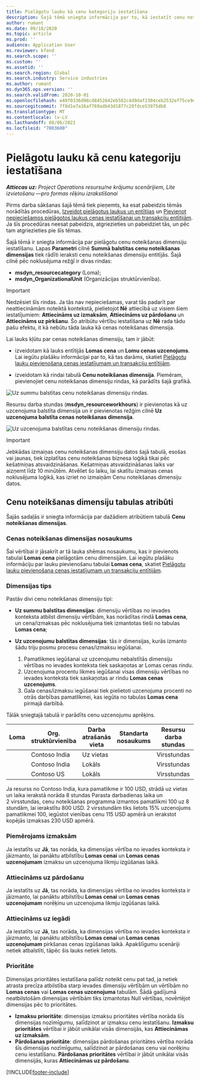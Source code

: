```yaml
---
title: Pielāgotu lauku kā cenu kategoriju iestatīšana
description: Šajā tēmā sniegta informācija par to, kā iestatīt cenu noteikšanas dimensijas, izmantojot pielāgotus laukus.
author: rumant
ms.date: 09/18/2020
ms.topic: article
ms.prod: ''
audience: Application User
ms.reviewer: kfend
ms.search.scope: ''
ms.custom: ''
ms.assetid: ''
ms.search.region: Global
ms.search.industry: Service industries
ms.author: rumant
ms.dyn365.ops.version: ''
ms.search.validFrom: 2020-10-01
ms.openlocfilehash: e40f0336d98cd8452642eb582c4d9daf2304ceb2532ef75ce9d03a0fa4bd8e8b
ms.sourcegitcommit: 7f8d1e7a16af769adb43d1877c28fdce53975db8
ms.translationtype: MT
ms.contentlocale: lv-LV
ms.lasthandoff: 08/06/2021
ms.locfileid: "7003600"
---
```

# <a name="set-up-custom-fields-as-pricing-dimensions"></a>Pielāgotu lauku kā cenu kategoriju iestatīšana

_**Attiecas uz:** Project Operations resursu/ne krājumu scenārijiem, Lite izvietošanu —pro formas rēķinu izrakstīšanai_

Pirms darba sākšanas šajā tēmā tiek pieņemts, ka esat pabeidzis tēmās norādītās procedūras, [Izveidot pielāgotus laukus un entītijas](create-custom-fields-entities-pricing-dimensions.md) un [Pievienot nepieciešamos pielāgotos laukus cenas iestatīšanai un transakciju entītijām](add-custom-fields-price-setup-transactional-entities.md). Ja šīs procedūras neesat pabeidzis, atgriezieties un pabeidziet tās, un pēc tam atgriezieties pie šīs tēmas. 

Šajā tēmā ir sniegta informācija par pielāgotu cenu noteikšanas dimensiju iestatīšanu. Lapas **Parametri** cilnē **Summā balstītas cenu noteikšanas dimensijas** tiek rādīti ieraksti cenu noteikšanas dimensiju entitījās. Šajā cilnē pēc noklusējuma režģī ir divas rindas:

- **msdyn_resourcecategory** (Loma);
- **msdyn_OrganizationalUnit** (Organizācijas struktūrvienība).

> [!IMPORTANT]
> Nedzēsiet šīs rindas. Ja tās nav nepieciešamas, varat tās padarīt par neattiecināmām noteiktā kontekstā, pielietojot **Nē** attiecībā uz visiem šiem iestatījumiem: **Attiecināms uz izmaksām**, **Attiecināms uz pārdošanu** un **Attiecināms uz pirkšanu**. Šo atribūtu vērtību iestatīšana uz **Nē** rada tādu pašu efektu, it kā nebūtu tāda lauka kā cenas noteikšanas dimensija.

Lai lauks kļūtu par cenas noteikšanas dimensiju, tam ir jābūt:

- izveidotam kā lauks entītijās **Lomas cena** un **Lomu cenas uzcenojums**. Lai iegūtu plašāku informācijai par to, kā tas darāms, skatiet [Pielāgotu lauku pievienošana cenas iestatījumam un transakciju entītijām](add-custom-fields-price-setup-transactional-entities.md).

- izveidotam kā rindai tabulā **Cenu noteikšanas dimensija**. Piemēram, pievienojiet cenu noteikšanas dimensiju rindas, kā parādīts šajā grafikā. 

![Uz summu balstītas cenu noteikšanas dimensiju rindas.](media/Amt-based-PD.png)

Resursu darba stundas (**msdyn_resourceworkhours**) ir pievienotas kā uz uzcenojuma balstīta dimensija un ir pievienotas režģim cilnē **Uz uzcenojuma balstīta cenas noteikšanas dimensija**.

![Uz uzcenojuma balstītas cenu noteikšanas dimensiju rindas.](media/Markup-based-PD.png)


> [!IMPORTANT]
> Jebkādas izmaiņas cenu noteikšanas dimensiju datos šajā tabulā, esošas vai jaunas, tiek izplatītas cenu noteikšanas biznesa loģikā tikai pēc kešatmiņas atsvaidzināšanas. Kešatmiņas atsvaidzināšanas laiks var aizņemt līdz 10 minūtēm. Atvēliet šo laiku, lai skatītu izmaiņas cenas noklusējuma loģikā, kas izriet no izmaiņām Cenu noteikšanas dimensiju datos.


## <a name="attributes-of-the-pricing-dimensions-table"></a>Cenu noteikšanas dimensiju tabulas atribūti
Šajās sadaļās ir sniegta informācija par dažādiem atribūtiem tabulā **Cenu noteikšanas dimensijas**.

### <a name="pricing-dimension-name"></a>Cenas noteikšanas dimensijas nosaukums
Šai vērtībai ir jāsakrīt ar tā lauka shēmas nosaukumu, kas ir pievienots tabulai **Lomas cena** pielāgotām cenu dimensijām. Lai iegūtu plašāku informāciju par lauku pievienošanu tabulai **Lomas cena**, skatiet [Pielāgotu lauku pievienošana cenas iestatījumam un transakciju entītijām](add-custom-fields-price-setup-transactional-entities.md).

### <a name="type-of-dimension"></a>Dimensijas tips
Pastāv divi cenu noteikšanas dimensiju tipi:
  
  - **Uz summu balstītas dimensijas**: dimensiju vērtības no ievades konteksta atbilst dimensiju vērtībām, kas norādītas rindā **Lomas cena**, un cena/izmaksas pēc noklusējuma tiek izmantotas tieši no tabulas **Lomas cena**;
  - **Uz uzcenojumu balstītas dimensijas**: tās ir dimensijas, kurās izmanto šādu triju posmu procesu cenas/izmaksu iegūšanai.
 
    1. Pamatlikmes iegūšanai uz uzcenojumu nebalstītās dimensiju vērtības no ievades konteksta tiek saskaņotas ar Lomas cenas rindu.
    2. Uzcenojuma procentu likmes iegūšanai visas dimensiju vērtības no ievades konteksta tiek saskaņotas ar rindu **Lomas cenas uzcenojums**.
    3. Gala cenas/izmaksu iegūšanai tiek pielietoti uzcenojuma procenti no otrās darbības pamatlikmei, kas iegūta no tabulas **Lomas cena** pirmajā darbībā.
   
   Tālāk sniegtajā tabulā ir parādīts cenu uzcenojumu aprēķins.
  
| Loma        | Org. struktūrvienība    |Darba atrašanās vieta      |Standarta nosaukums      |Resursu darba stundas      |  Atzīmēt|
| ------------|-------------|-------------------|--------------------|-------------------------|--------:|
|             | Contoso India|Uz vietas            |                    |Virsstundas                 |15     |
|             | Contoso India|Lokāls             |                    |Virsstundas                 |10     |
|             | Contoso US   |Lokāls             |                    |Virsstundas                 |20     |


Ja resurss no Contoso India, kura pamatlikme ir 100 USD, strādā uz vietas un laika ierakstā norāda 8 stundas Parasta darbadienas laika un 2 virsstundas, cenu noteikšanas programma izmantos pamatlikmi 100 uz 8 stundām, lai ierakstītu 800 USD. 2 virsstundām tiks lietots 15% uzcenojums pamatlikmei 100, iegūstot vienības cenu 115 USD apmērā un ierakstot kopējās izmaksas 230 USD apmērā.

### <a name="applicable-to-cost"></a>Piemērojams izmaksām 
Ja iestatīts uz **Jā**, tas norāda, ka dimensijas vērtība no ievades konteksta ir jāizmanto, lai panāktu atbilstību **Lomas cenai** un **Lomas cenas uzcenojumam** izmaksu un uzcenojuma likmju izgūšanas laikā.

### <a name="applicable-to-sales"></a>Attiecināms uz pārdošanu
Ja iestatīts uz **Jā**, tas norāda, ka dimensijas vērtība no ievades konteksta ir jāizmanto, lai panāktu atbilstību **Lomas cenai** un **Lomas cenas uzcenojumam** norēķinu un uzcenojuma likmju izgūšanas laikā.

### <a name="applicable-to-purchase"></a>Attiecināms uz iegādi
Ja iestatīts uz **Jā**, tas norāda, ka dimensijas vērtība no ievades konteksta ir jāizmanto, lai panāktu atbilstību **Lomas cenai** un **Lomas cenas uzcenojumam** pirkšanas cenas izgūšanas laikā. Apakšlīgumu scenāriji netiek atbalstīti, tāpēc šis lauks netiek lietots. 

### <a name="priority"></a>Prioritāte
Dimensijas prioritātes iestatīšana palīdz noteikt cenu pat tad, ja netiek atrasta precīza atbilstība starp ievades dimensiju vērtībām un vērtībām no **Lomas cenas** vai **Lomas cenas uzcenojuma** tabulām. Šādā gadījumā neatbilstošām dimensijas vērtībām tiks izmantotas Null vērtības, novērtējot dimensijas pēc to prioritātes.

- **Izmaksu prioritāte**: dimensijas izmaksu prioritātes vērtība norāda šīs dimensijas nozīmīgumu, salīdzinot ar izmaksu cenu iestatīšanu. **Izmaksu prioritātes** vērtībai ir jābūt unikālai visās dimensijās, kas **Attiecināmas uz izmaksām**.
- **Pārdošanas prioritāte**: dimensijas pārdošanas prioritātes vērtība norāda šīs dimensijas nozīmīgumu, salīdzinot ar pārdošanas cenu vai norēķinu cenu iestatīšanu. **Pārdošanas prioritātes** vērtībai ir jābūt unikālai visās dimensijās, kuras **Attiecināmas uz pārdošanu**.


[!INCLUDE[footer-include](../includes/footer-banner.md)]